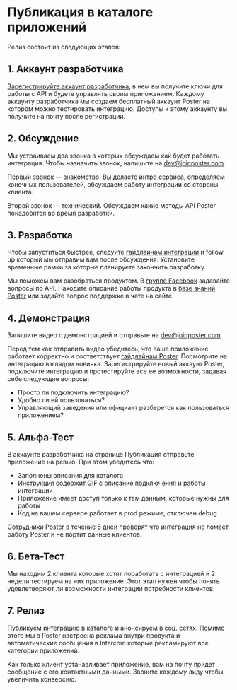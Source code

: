 # Публикация в каталоге приложений


Релиз состоит из следующих этапов:

## 1. Аккаунт разработчика

[Зарегистрируйте аккаунт разработчика](/signup), в нем вы получите ключи для работы с API и будете управлять своим приложением. 
Каждому аккаунту разработчика мы создаем бесплатный аккаунт Poster на котором можно тестировать интеграцию. 
Доступы к этому аккаунту вы получите на почту после регистрации.

## 2. Обсуждение

Мы устраиваем два звонка в которых обсуждаем как будет работать интеграция. Чтобы назначить звонок, напишите на [dev@joinposter.com](mailto:dev@joinposter.com).

Первый звонок — знакомство. Вы делаете интро сервиса, определяем конечных пользователей, обсуждаем работу интеграции со стороны клиента.

Второй звонок — технический. Обсуждаем какие методы API Poster понадобятся во время разработки.

## 3. Разработка

Чтобы запуститься быстрее, следуйте [гайдлайнам интеграции](/docs/v3/market/guidelines/index) и follow up который мы отправим вам после обсуждения. 
Установите временные рамки за которые планируете закончить разработку. 

Мы поможем вам разобраться продуктом. В [группе Facebook](https://www.facebook.com/groups/268205723699657/) задавайте вопросы по API. 
Находите описание работы продукта в [базе знаний Poster](https://joinposter.com/support) или задайте вопрос поддержке в чате на сайте.


## 4. Демонстрация

Запишите видео с демонстрацией и отправьте на [dev@joinposter.com](mailto:dev@joinposter.com)

Перед тем как отправить видео убедитесь, что ваше приложение работает корректно и соответствует [гайдлайнам Poster](/docs/v3/market/guidelines/index). 
Посмотрите на интеграцию взглядом новичка. 
Зарегистрируйте новый аккаунт Poster, подключите интеграцию и протестируйте все ее возможности, задавая себе следующие вопросы:

- Просто ли подключить интеграцию?
- Удобно ли ей пользоваться?
- Управляющий заведения или официант разберется как пользоваться приложением? 


## 5. Альфа-Тест

В аккаунте разработчика на странице Публикация отправьте приложение на ревью. При этом убедитесь что:
  
- Заполнены описания для каталога
- Инструкция содержит GIF с описание подключения и работы интеграции
- Приложение имеет доступ только к тем данным, которые нужны для работы
- Код на вашем сервере работает в prod режиме, отключен debug

Сотрудники Poster в течение 5 дней проверят что интеграция не ломает работу Poster и не портит данные клиентов. 


## 6. Бета-Тест

Мы находим 2 клиента которые хотят поработать с интеграцией и 2 недели тестируем на них приложение. Этот этап нужен чтобы понять удовлетворяют ли возможности интеграции потребности клиентов.


## 7. Релиз

Публикуем интеграцию в каталоге и анонсируем в соц. сетях. 
Помимо этого мы в Poster настроена реклама внутри продукта и автоматические сообщения в Intercom которые рекламируют все категории приложений.

Как только клиент устанавливает приложение, вам на почту придет сообщение с его контактными данными. 
Звоните каждому лиду чтобы увеличить конверсию.

